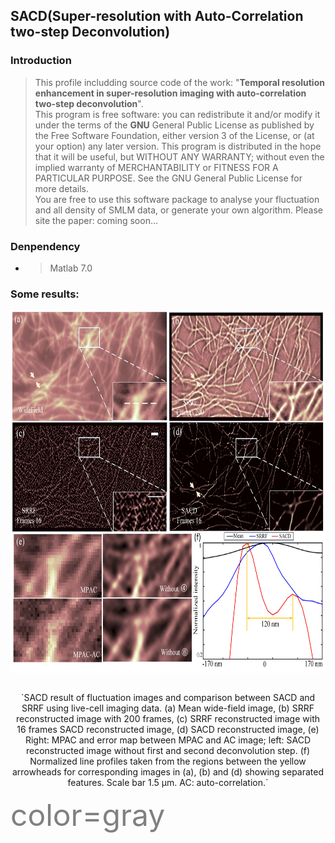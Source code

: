## SACD(**S**uper-resolution with **A**uto-**C**orrelation two-step **D**econvolution)

### Introduction
>This profile includding source code of the work: "**Temporal resolution enhancement in super-resolution imaging with auto-correlation two-step deconvolution**".<br />
>This program is free software: you can redistribute it and/or modify it under the terms of the **GNU** General Public License as published by the Free Software Foundation, either version 3 of the License, or (at your option) any later version. This program is distributed in the hope that it will be useful, but WITHOUT ANY WARRANTY; without even the implied warranty of MERCHANTABILITY or FITNESS FOR A PARTICULAR PURPOSE. See the GNU General Public License for more details.<br />
You are free to use this software package to analyse your fluctuation and all density of SMLM data, or generate your own algorithm. Please site the paper: coming soon...
### Denpendency
* >Matlab 7.0

### Some results:
<table >
  
  <div align=center><center><img src="./images/1.jpg" height="580"></center>
  
</table>

<div align=center> `SACD result of fluctuation images and comparison between SACD and SRRF using live-cell imaging data. 
  (a) Mean wide-field image, (b) SRRF reconstructed image with 200 frames, (c) SRRF reconstructed image with 16 frames 
  SACD reconstructed image, (d) SACD reconstructed image, (e) Right: MPAC and error map between MPAC and AC image; 
  left: SACD reconstructed image without first and second deconvolution step. (f) Normalized line profiles taken 
  from the regions between the yellow arrowheads for corresponding images in (a), (b) and (d) showing separated 
  features. Scale bar 1.5 μm. AC: auto-correlation.`</div align=center>

<font color=gray size=20>color=gray</font>
